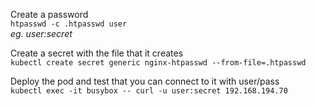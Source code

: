 Create a password  
```htpasswd -c .htpasswd user```  
_eg. user:secret_

Create a secret with the file that it creates  
```kubectl create secret generic nginx-htpasswd --from-file=.htpasswd```  

Deploy the pod and test that you can connect to it with user/pass  
```kubectl exec -it busybox -- curl -u user:secret 192.168.194.70```


